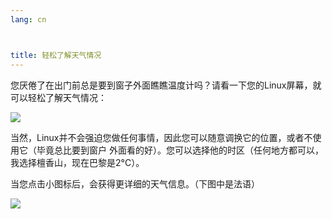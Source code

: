 ```yaml
---
lang: cn



title: 轻松了解天气情况
---
```


您厌倦了在出门前总是要到窗子外面瞧瞧温度计吗？请看一下您的Linux屏幕，就可以轻松了解天气情况：

<img src="Images/weather.png" />

当然，Linux并不会强迫您做任何事情，因此您可以随意调换它的位置，或者不使用它（毕竟总比要到窗户
外面看的好）。您可以选择他的时区（任何地方都可以，我选择檀香山，现在巴黎是2°C）。

当您点击小图标后，会获得更详细的天气信息。（下图中是法语）

<img src="Images/weather_details.png" />




